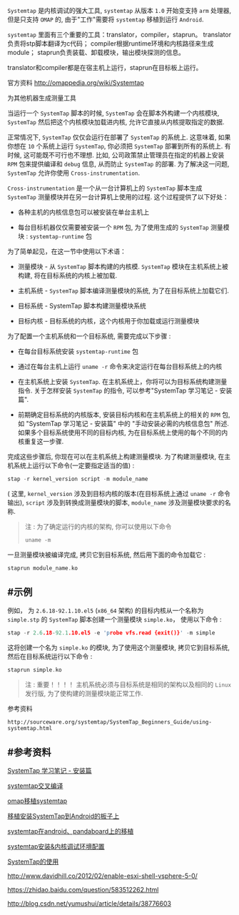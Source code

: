 
`Systemtap` 是内核调试的强大工具, `systemtap` 从版本 `1.0` 开始变支持 `arm` 处理器, 但是只支持 `OMAP` 的, 由于"工作"需要将 `systemtap` 移植到运行 `Android`.


`systemtap` 里面有三个重要的工具：translator，compiler，staprun。
translator负责将stp脚本翻译为c代码；
compiler根据runtime环境和内核路径来生成module；
staprun负责装载、卸载模块，输出模块探测的信息。

translator和compiler都是在宿主机上运行，staprun在目标板上运行。

官方资料 http://omappedia.org/wiki/Systemtap


为其他机器生成测量工具

当运行一个 `SystemTap` 脚本的时候, `SystemTap` 会在脚本外构建一个内核模块, `SystemTap` 然后把这个内核模块加载进内核, 允许它直接从内核提取指定的数据.


正常情况下, `SystemTap` 仅仅会运行在部署了 `SystemTap` 的系统上. 这意味着, 如果你想在 `10` 个系统上运行 `SystemTap`, 你必须把 `SystemTap` 部署到所有的系统上. 有时候, 这可能既不可行也不理想. 比如, 公司政策禁止管理员在指定的机器上安装 `RPM` 包来提供编译和 `debug` 信息, 从而防止 `SystemTap` 的部署. 为了解决这一问题, `SystemTap` 允许你使用 `Cross-instrumentation`.

`Cross-instrumentation` 是一个从一台计算机上的 `SystemTap` 脚本生成 `SystemTap` 测量模块并在另一台计算机上使用的过程. 这个过程提供了以下好处：

*	各种主机的内核信息包可以被安装在单台主机上

*	每台目标机器仅仅需要被安装一个 `RPM` 包, 为了使用生成的 `SystemTap` 测量模块 : `systemtap-runtime` 包

为了简单起见，在这一节中使用以下术语：

*	测量模块 - 从 `SystemTap` 脚本构建的内核模. `SystemTap` 模块在主机系统上被构建, 将在目标系统的内核上被加载.

*	主机系统 - `SystemTap` 脚本编译测量模块的系统, 为了在目标系统上加载它们.

*	目标系统 - SystemTap 脚本构建测量模块系统

*	目标内核 - 目标系统的内核，这个内核用于你加载或运行测量模块

为了配置一个主机系统和一个目标系统, 需要完成以下步骤 :

*	在每台目标系统安装 `systemtap-runtime` 包

*	通过在每台主机上运行 `uname -r` 命令来决定运行在每台目标系统上的内核

*	在主机系统上安装 `SystemTap`. 在主机系统上，你将可以为目标系统构建测量指令. 关于怎样安装 `SystemTap` 的指令, 可以参考"SystemTap 学习笔记 - 安装篇".

*	前期确定目标系统的内核版本, 安装目标内核和在主机系统上的相关的 `RPM` 包, 如 "SystemTap 学习笔记 - 安装篇" 中的 "手动安装必需的内核信息包" 所述. 如果多个目标系统使用不同的目标内核, 为在目标系统上使用的每个不同的内核重复这一步骤.

完成这些步骤后, 你现在可以在主机系统上构建测量模块. 为了构建测量模块, 在主机系统上运行以下命令(一定要指定适当的值) :

```cpp
stap -r kernel_version script -m module_name
```
(
这里, `kernel_version` 涉及到目标内核的版本(在目标系统上通过 `uname -r` 命令输出), `script` 涉及到转换成测量模块的脚本, `module_name` 涉及测量模块要求的名称.

>注 : 为了确定运行的内核的架构, 你可以使用以下命令
>
>```cpp
>uname -m
>```

一旦测量模块被编译完成, 拷贝它到目标系统, 然后用下面的命令加载它 :

```cpp
staprun module_name.ko
```


#示例
-------

例如， 为 `2.6.18-92.1.10.el5` (`x86_64` 架构) 的目标内核从一个名称为 `simple.stp` 的 `SystemTap` 脚本创建一个测量模块 `simple.ko`， 使用以下命令 :

```cpp
stap -r 2.6.18-92.1.10.el5 -e 'probe vfs.read {exit()}' -m simple
```

这将创建一个名为 `simple.ko` 的模块, 为了使用这个测量模块, 拷贝它到目标系统, 然后在目标系统运行以下命令 :

```cpp
staprun simple.ko
```

>注 : 重要！！！！
>主机系统必须与目标系统是相同的架构以及相同的 `Linux` 发行版, 为了使构建的测量模块能正常工作.

参考资料

    http://sourceware.org/systemtap/SystemTap_Beginners_Guide/using-systemtap.html


#参考资料
-------

[SystemTap 学习笔记 - 安装篇](https://segmentfault.com/a/1190000000671438)


[systemtap交叉编译](http://blog.chinaunix.net/uid-10705106-id-3886742.html)


[omap移植systemtap](http://blog.csdn.net/sunnybeike/article/details/7776800)


[移植安装SystemTap到Android的板子上](http://www.codeweblog.com/%E7%A7%BB%E6%A4%8D%E5%AE%89%E8%A3%85systemtap%E5%88%B0android%E7%9A%84%E6%9D%BF%E5%AD%90%E4%B8%8A/)


[systemtap在android、pandaboard上的移植](http://blog.csdn.net/lzuzhp06/article/details/7778189)


[systemtap安装&内核调试环境配置](http://blog.csdn.net/sunnybeike/article/details/7752005)


[SystemTap的使用](http://blog.chinaunix.net/uid-7585066-id-2048719.html)




http://www.davidhill.co/2012/02/enable-esxi-shell-vsphere-5-0/


https://zhidao.baidu.com/question/583512262.html

http://blog.csdn.net/yumushui/article/details/38776603
